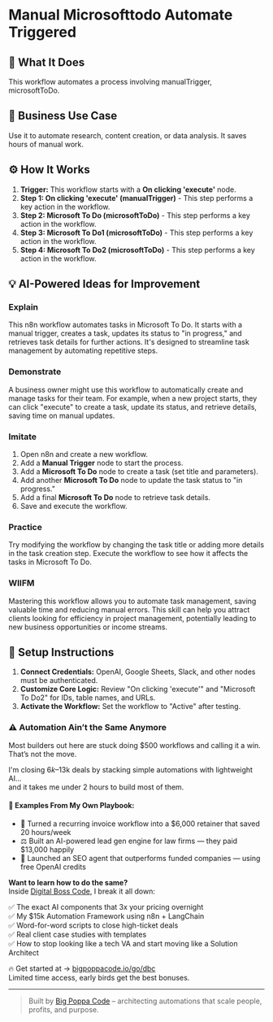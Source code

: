 # Manual Microsofttodo Automate Triggered

## 🚀 What It Does
This workflow automates a process involving manualTrigger, microsoftToDo.

## 💼 Business Use Case
Use it to automate research, content creation, or data analysis. It saves hours of manual work.

## ⚙️ How It Works
1.  **Trigger:** This workflow starts with a **On clicking 'execute'** node.
2. **Step 1: On clicking 'execute' (manualTrigger)** - This step performs a key action in the workflow.
3. **Step 2: Microsoft To Do (microsoftToDo)** - This step performs a key action in the workflow.
4. **Step 3: Microsoft To Do1 (microsoftToDo)** - This step performs a key action in the workflow.
5. **Step 4: Microsoft To Do2 (microsoftToDo)** - This step performs a key action in the workflow.

## 💡 AI-Powered Ideas for Improvement
### Explain
This n8n workflow automates tasks in Microsoft To Do. It starts with a manual trigger, creates a task, updates its status to "in progress," and retrieves task details for further actions. It's designed to streamline task management by automating repetitive steps.

### Demonstrate
A business owner might use this workflow to automatically create and manage tasks for their team. For example, when a new project starts, they can click "execute" to create a task, update its status, and retrieve details, saving time on manual updates.

### Imitate
1. Open n8n and create a new workflow.
2. Add a **Manual Trigger** node to start the process.
3. Add a **Microsoft To Do** node to create a task (set title and parameters).
4. Add another **Microsoft To Do** node to update the task status to "in progress."
5. Add a final **Microsoft To Do** node to retrieve task details.
6. Save and execute the workflow.

### Practice
Try modifying the workflow by changing the task title or adding more details in the task creation step. Execute the workflow to see how it affects the tasks in Microsoft To Do.

### WIIFM
Mastering this workflow allows you to automate task management, saving valuable time and reducing manual errors. This skill can help you attract clients looking for efficiency in project management, potentially leading to new business opportunities or income streams.

## 🔧 Setup Instructions
1. **Connect Credentials:** OpenAI, Google Sheets, Slack, and other nodes must be authenticated.
2. **Customize Core Logic:** Review "On clicking 'execute'" and "Microsoft To Do2" for IDs, table names, and URLs.
3. **Activate the Workflow:** Set the workflow to "Active" after testing.

### ⚠️ Automation Ain’t the Same Anymore

Most builders out here are stuck doing $500 workflows and calling it a win.  
That’s not the move.  

I'm closing $6k–$13k deals by stacking simple automations with lightweight AI...  
and it takes me under 2 hours to build most of them.

#### 🧠 Examples From My Own Playbook:
- 🔁 Turned a recurring invoice workflow into a $6,000 retainer that saved 20 hours/week  
- ⚖️ Built an AI-powered lead gen engine for law firms — they paid $13,000 happily  
- 🚀 Launched an SEO agent that outperforms funded companies — using free OpenAI credits  

**Want to learn how to do the same?**  
Inside [Digital Boss Code](https://bigpoppacode.io/go/dbc), I break it all down:

✅ The exact AI components that 3x your pricing overnight  
✅ My $15k Automation Framework using n8n + LangChain  
✅ Word-for-word scripts to close high-ticket deals  
✅ Real client case studies with templates  
✅ How to stop looking like a tech VA and start moving like a Solution Architect  

🔥 Get started at → [bigpoppacode.io/go/dbc](https://bigpoppacode.io/go/dbc)  
Limited time access, early birds get the best bonuses.

---
> Built by [Big Poppa Code](https://bigpoppacode.io) – architecting automations that scale people, profits, and purpose.
